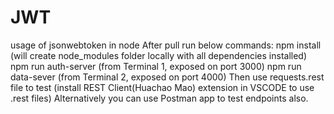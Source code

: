 # JWT
usage of jsonwebtoken in node
After pull run below commands: 
npm install (will create node_modules folder locally with all dependencies installed)
npm run auth-server (from Terminal 1, exposed on port 3000)
npm run data-sever (from Terminal 2, exposed on port 4000)
Then use requests.rest file to test (install REST Client(Huachao Mao) extension in VSCODE to use .rest files)
Alternatively you can use Postman app to test endpoints also.
